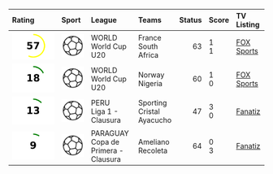 | Rating                                                                                                                                 | Sport                                                                                                        | League                                 | Teams                        |   Status | Score   | TV Listing                                                 |
|:---------------------------------------------------------------------------------------------------------------------------------------|:-------------------------------------------------------------------------------------------------------------|:---------------------------------------|:-----------------------------|---------:|:--------|:-----------------------------------------------------------|
| <img src="https://raw.githubusercontent.com/BlakeDuncan25/Donut-SVG-Ratings/bac4e4a278175106499642192132b1786a9aec38/57.svg" alt="57"> | <img src="https://raw.githubusercontent.com/BlakeDuncan25/Donut-SVG-Ratings/master/soccer.png" alt="Soccer"> | WORLD<br>World Cup U20                 | France<br>South Africa       |       63 | 1<br>1  | <a href="https://www.foxsports.com/replays">FOX Sports</a> |
| <img src="https://raw.githubusercontent.com/BlakeDuncan25/Donut-SVG-Ratings/bac4e4a278175106499642192132b1786a9aec38/18.svg" alt="18"> | <img src="https://raw.githubusercontent.com/BlakeDuncan25/Donut-SVG-Ratings/master/soccer.png" alt="Soccer"> | WORLD<br>World Cup U20                 | Norway<br>Nigeria            |       60 | 1<br>0  | <a href="https://www.foxsports.com/replays">FOX Sports</a> |
| <img src="https://raw.githubusercontent.com/BlakeDuncan25/Donut-SVG-Ratings/bac4e4a278175106499642192132b1786a9aec38/13.svg" alt="13"> | <img src="https://raw.githubusercontent.com/BlakeDuncan25/Donut-SVG-Ratings/master/soccer.png" alt="Soccer"> | PERU<br>Liga 1 - Clausura              | Sporting Cristal<br>Ayacucho |       47 | 3<br>0  | <a href="https://watch.fanatiz.com/channels">Fanatiz</a>   |
| <img src="https://raw.githubusercontent.com/BlakeDuncan25/Donut-SVG-Ratings/bac4e4a278175106499642192132b1786a9aec38/9.svg" alt="9">   | <img src="https://raw.githubusercontent.com/BlakeDuncan25/Donut-SVG-Ratings/master/soccer.png" alt="Soccer"> | PARAGUAY<br>Copa de Primera - Clausura | Ameliano<br>Recoleta         |       64 | 0<br>3  | <a href="https://watch.fanatiz.com/channels">Fanatiz</a>   |